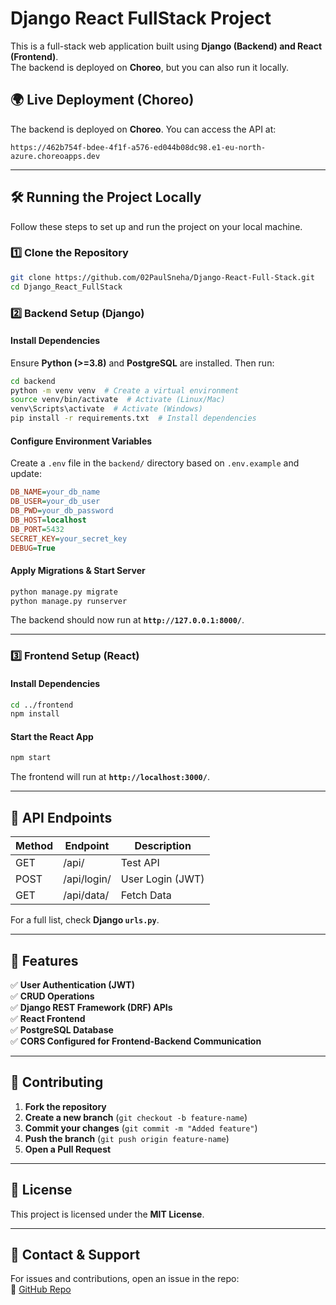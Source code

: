 # Django React FullStack Project

This is a full-stack web application built using **Django (Backend) and React (Frontend)**.  
The backend is deployed on **Choreo**, but you can also run it locally.

## 🌍 Live Deployment (Choreo)

The backend is deployed on **Choreo**. You can access the API at:

```
https://462b754f-bdee-4f1f-a576-ed044b08dc98.e1-eu-north-azure.choreoapps.dev
```

---

## 🛠️ Running the Project Locally

Follow these steps to set up and run the project on your local machine.

### 1️⃣ Clone the Repository

```sh
git clone https://github.com/02PaulSneha/Django-React-Full-Stack.git
cd Django_React_FullStack
```

### 2️⃣ Backend Setup (Django)

#### Install Dependencies

Ensure **Python (>=3.8)** and **PostgreSQL** are installed. Then run:

```sh
cd backend
python -m venv venv  # Create a virtual environment
source venv/bin/activate  # Activate (Linux/Mac)
venv\Scripts\activate  # Activate (Windows)
pip install -r requirements.txt  # Install dependencies
```

#### Configure Environment Variables

Create a `.env` file in the `backend/` directory based on `.env.example` and update:

```ini
DB_NAME=your_db_name
DB_USER=your_db_user
DB_PWD=your_db_password
DB_HOST=localhost
DB_PORT=5432
SECRET_KEY=your_secret_key
DEBUG=True
```

#### Apply Migrations & Start Server

```sh
python manage.py migrate
python manage.py runserver
```

The backend should now run at **`http://127.0.0.1:8000/`**.

---

### 3️⃣ Frontend Setup (React)

#### Install Dependencies

```sh
cd ../frontend
npm install
```

#### Start the React App

```sh
npm start
```

The frontend will run at **`http://localhost:3000/`**.

---

## 🔗 API Endpoints

| Method | Endpoint       | Description                |
|--------|---------------|----------------------------|
| GET    | /api/         | Test API                   |
| POST   | /api/login/   | User Login (JWT)           |
| GET    | /api/data/    | Fetch Data                 |

For a full list, check **Django `urls.py`**.

---

## 📌 Features

✅ **User Authentication (JWT)**  
✅ **CRUD Operations**  
✅ **Django REST Framework (DRF) APIs**  
✅ **React Frontend**  
✅ **PostgreSQL Database**  
✅ **CORS Configured for Frontend-Backend Communication**  

---

## 🎯 Contributing

1. **Fork the repository**  
2. **Create a new branch** (`git checkout -b feature-name`)  
3. **Commit your changes** (`git commit -m "Added feature"`)  
4. **Push the branch** (`git push origin feature-name`)  
5. **Open a Pull Request**  

---

## 📜 License

This project is licensed under the **MIT License**.

---

## 🌟 Contact & Support

For issues and contributions, open an issue in the repo:  
🔗 [GitHub Repo](https://github.com/02PaulSneha/Django-React-Full-Stack.git)

